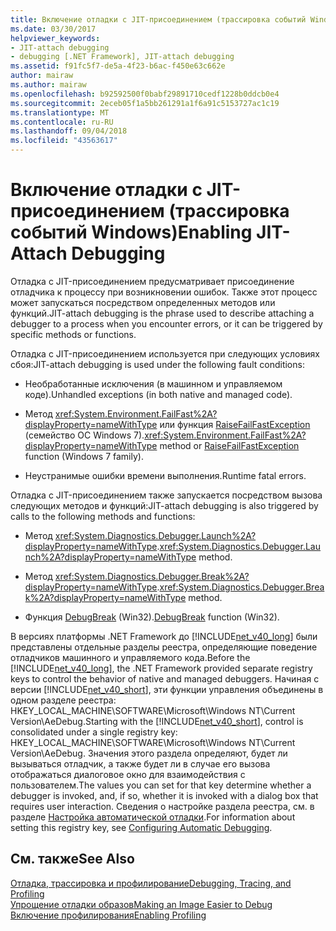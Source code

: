 ```yaml
---
title: Включение отладки с JIT-присоединением (трассировка событий Windows)
ms.date: 03/30/2017
helpviewer_keywords:
- JIT-attach debugging
- debugging [.NET Framework], JIT-attach debugging
ms.assetid: f91fc5f7-de5a-4f23-b6ac-f450e63c662e
author: mairaw
ms.author: mairaw
ms.openlocfilehash: b92592500f0babf29891710cedf1228b0ddcb0e4
ms.sourcegitcommit: 2eceb05f1a5bb261291a1f6a91c5153727ac1c19
ms.translationtype: MT
ms.contentlocale: ru-RU
ms.lasthandoff: 09/04/2018
ms.locfileid: "43563617"
---
```

# <a name="enabling-jit-attach-debugging"></a><span data-ttu-id="ef8ce-102">Включение отладки с JIT-присоединением (трассировка событий Windows)</span><span class="sxs-lookup"><span data-stu-id="ef8ce-102">Enabling JIT-Attach Debugging</span></span>
<span data-ttu-id="ef8ce-103">Отладка с JIT-присоединением предусматривает присоединение отладчика к процессу при возникновении ошибок. Также этот процесс может запускаться посредством определенных методов или функций.</span><span class="sxs-lookup"><span data-stu-id="ef8ce-103">JIT-attach debugging is the phrase used to describe attaching a debugger to a process when you encounter errors, or it can be triggered by specific methods or functions.</span></span>  
  
 <span data-ttu-id="ef8ce-104">Отладка с JIT-присоединением используется при следующих условиях сбоя:</span><span class="sxs-lookup"><span data-stu-id="ef8ce-104">JIT-attach debugging is used under the following fault conditions:</span></span>  
  
-   <span data-ttu-id="ef8ce-105">Необработанные исключения (в машинном и управляемом коде).</span><span class="sxs-lookup"><span data-stu-id="ef8ce-105">Unhandled exceptions (in both native and managed code).</span></span>  
  
-   <span data-ttu-id="ef8ce-106">Метод <xref:System.Environment.FailFast%2A?displayProperty=nameWithType> или функция [RaiseFailFastException](https://go.microsoft.com/fwlink/?LinkId=182107) (семейство ОС Windows 7).</span><span class="sxs-lookup"><span data-stu-id="ef8ce-106"><xref:System.Environment.FailFast%2A?displayProperty=nameWithType> method or [RaiseFailFastException](https://go.microsoft.com/fwlink/?LinkId=182107) function (Windows 7 family).</span></span>  
  
-   <span data-ttu-id="ef8ce-107">Неустранимые ошибки времени выполнения.</span><span class="sxs-lookup"><span data-stu-id="ef8ce-107">Runtime fatal errors.</span></span>  
  
 <span data-ttu-id="ef8ce-108">Отладка с JIT-присоединением также запускается посредством вызова следующих методов и функций:</span><span class="sxs-lookup"><span data-stu-id="ef8ce-108">JIT-attach debugging is also triggered by calls to the following methods and functions:</span></span>  
  
-   <span data-ttu-id="ef8ce-109">Метод <xref:System.Diagnostics.Debugger.Launch%2A?displayProperty=nameWithType>.</span><span class="sxs-lookup"><span data-stu-id="ef8ce-109"><xref:System.Diagnostics.Debugger.Launch%2A?displayProperty=nameWithType> method.</span></span>  
  
-   <span data-ttu-id="ef8ce-110">Метод <xref:System.Diagnostics.Debugger.Break%2A?displayProperty=nameWithType>.</span><span class="sxs-lookup"><span data-stu-id="ef8ce-110"><xref:System.Diagnostics.Debugger.Break%2A?displayProperty=nameWithType> method.</span></span>  
  
-   <span data-ttu-id="ef8ce-111">Функция [DebugBreak](https://go.microsoft.com/fwlink/?LinkId=182106) (Win32).</span><span class="sxs-lookup"><span data-stu-id="ef8ce-111">[DebugBreak](https://go.microsoft.com/fwlink/?LinkId=182106) function (Win32).</span></span>  
  
 <span data-ttu-id="ef8ce-112">В версиях платформы .NET Framework до [!INCLUDE[net_v40_long](../../../includes/net-v40-long-md.md)] были представлены отдельные разделы реестра, определяющие поведение отладчиков машинного и управляемого кода.</span><span class="sxs-lookup"><span data-stu-id="ef8ce-112">Before the [!INCLUDE[net_v40_long](../../../includes/net-v40-long-md.md)], the .NET Framework provided separate registry keys to control the behavior of native and managed debuggers.</span></span> <span data-ttu-id="ef8ce-113">Начиная с версии [!INCLUDE[net_v40_short](../../../includes/net-v40-short-md.md)], эти функции управления объединены в одном разделе реестра: HKEY_LOCAL_MACHINE\SOFTWARE\Microsoft\Windows NT\Current Version\AeDebug.</span><span class="sxs-lookup"><span data-stu-id="ef8ce-113">Starting with the [!INCLUDE[net_v40_short](../../../includes/net-v40-short-md.md)], control is consolidated under a single registry key: HKEY_LOCAL_MACHINE\SOFTWARE\Microsoft\Windows NT\Current Version\AeDebug.</span></span> <span data-ttu-id="ef8ce-114">Значения этого раздела определяют, будет ли вызываться отладчик, а также будет ли в случае его вызова отображаться диалоговое окно для взаимодействия с пользователем.</span><span class="sxs-lookup"><span data-stu-id="ef8ce-114">The values you can set for that key determine whether a debugger is invoked, and, if so, whether it is invoked with a dialog box that requires user interaction.</span></span> <span data-ttu-id="ef8ce-115">Сведения о настройке раздела реестра, см. в разделе [Настройка автоматической отладки](https://go.microsoft.com/fwlink/?LinkId=181767).</span><span class="sxs-lookup"><span data-stu-id="ef8ce-115">For information about setting this registry key, see [Configuring Automatic Debugging](https://go.microsoft.com/fwlink/?LinkId=181767).</span></span>  
  
## <a name="see-also"></a><span data-ttu-id="ef8ce-116">См. также</span><span class="sxs-lookup"><span data-stu-id="ef8ce-116">See Also</span></span>  
 [<span data-ttu-id="ef8ce-117">Отладка, трассировка и профилирование</span><span class="sxs-lookup"><span data-stu-id="ef8ce-117">Debugging, Tracing, and Profiling</span></span>](../../../docs/framework/debug-trace-profile/index.md)  
 [<span data-ttu-id="ef8ce-118">Упрощение отладки образов</span><span class="sxs-lookup"><span data-stu-id="ef8ce-118">Making an Image Easier to Debug</span></span>](../../../docs/framework/debug-trace-profile/making-an-image-easier-to-debug.md)  
 [<span data-ttu-id="ef8ce-119">Включение профилирования</span><span class="sxs-lookup"><span data-stu-id="ef8ce-119">Enabling Profiling</span></span>](https://msdn.microsoft.com/library/3b669676-f0e0-4ebf-8674-68986dd2020d)
